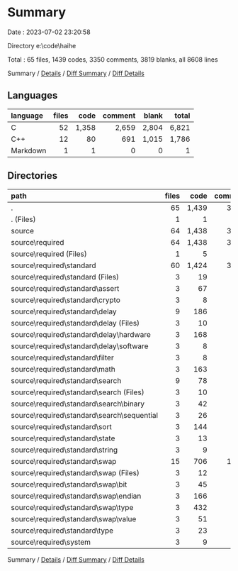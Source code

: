 # Summary

Date : 2023-07-02 23:20:58

Directory e:\\code\\haihe

Total : 65 files,  1439 codes, 3350 comments, 3819 blanks, all 8608 lines

Summary / [Details](details.md) / [Diff Summary](diff.md) / [Diff Details](diff-details.md)

## Languages
| language | files | code | comment | blank | total |
| :--- | ---: | ---: | ---: | ---: | ---: |
| C | 52 | 1,358 | 2,659 | 2,804 | 6,821 |
| C++ | 12 | 80 | 691 | 1,015 | 1,786 |
| Markdown | 1 | 1 | 0 | 0 | 1 |

## Directories
| path | files | code | comment | blank | total |
| :--- | ---: | ---: | ---: | ---: | ---: |
| . | 65 | 1,439 | 3,350 | 3,819 | 8,608 |
| . (Files) | 1 | 1 | 0 | 0 | 1 |
| source | 64 | 1,438 | 3,350 | 3,819 | 8,607 |
| source\\required | 64 | 1,438 | 3,350 | 3,819 | 8,607 |
| source\\required (Files) | 1 | 5 | 24 | 3 | 32 |
| source\\required\\standard | 60 | 1,424 | 3,212 | 3,650 | 8,286 |
| source\\required\\standard (Files) | 3 | 19 | 114 | 166 | 299 |
| source\\required\\standard\\assert | 3 | 67 | 180 | 176 | 423 |
| source\\required\\standard\\crypto | 3 | 8 | 114 | 167 | 289 |
| source\\required\\standard\\delay | 9 | 186 | 550 | 556 | 1,292 |
| source\\required\\standard\\delay (Files) | 3 | 10 | 114 | 165 | 289 |
| source\\required\\standard\\delay\\hardware | 3 | 168 | 322 | 224 | 714 |
| source\\required\\standard\\delay\\software | 3 | 8 | 114 | 167 | 289 |
| source\\required\\standard\\filter | 3 | 8 | 114 | 167 | 289 |
| source\\required\\standard\\math | 3 | 163 | 194 | 183 | 540 |
| source\\required\\standard\\search | 9 | 78 | 398 | 505 | 981 |
| source\\required\\standard\\search (Files) | 3 | 10 | 114 | 166 | 290 |
| source\\required\\standard\\search\\binary | 3 | 42 | 142 | 171 | 355 |
| source\\required\\standard\\search\\sequential | 3 | 26 | 142 | 168 | 336 |
| source\\required\\standard\\sort | 3 | 144 | 194 | 197 | 535 |
| source\\required\\standard\\state | 3 | 13 | 114 | 166 | 293 |
| source\\required\\standard\\string | 3 | 9 | 114 | 166 | 289 |
| source\\required\\standard\\swap | 15 | 706 | 1,012 | 1,037 | 2,755 |
| source\\required\\standard\\swap (Files) | 3 | 12 | 114 | 166 | 292 |
| source\\required\\standard\\swap\\bit | 3 | 45 | 178 | 178 | 401 |
| source\\required\\standard\\swap\\endian | 3 | 166 | 204 | 205 | 575 |
| source\\required\\standard\\swap\\type | 3 | 432 | 354 | 308 | 1,094 |
| source\\required\\standard\\swap\\value | 3 | 51 | 162 | 180 | 393 |
| source\\required\\standard\\type | 3 | 23 | 114 | 164 | 301 |
| source\\required\\system | 3 | 9 | 114 | 166 | 289 |

Summary / [Details](details.md) / [Diff Summary](diff.md) / [Diff Details](diff-details.md)